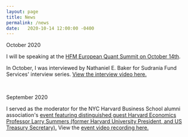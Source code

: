 ```yaml
---
layout: page
title: News
permalink: /news
date:   2020-10-14 12:00:00 -0400
---
```


October 2020

<p>
  I will be speaking at the <a href="https://www.hfmeuquantsummit.com/agenda" target="_">HFM European Quant Summit on October 14th</a>.
</p>

<p>
  In October, I was interviewed by Nathaniel E. Baker for Sudrania Fund Services' interview series.
  <a href="https://www.youtube.com/watch?v=1_vX9yQdyEg&feature=youtu.be" target="_">View the interview video here.</a>
</p>

<br />

September 2020

<p>I served as the moderator for the NYC Harvard Business School alumni association's <a href="https://www.hbscny.org/events/register-virtual-lawrence-h-summers-on-the-post-covid-19-economy-managing-the-new-normal/" target="_">
event featuring distinguished guest Harvard Economics Professor Larry Summers (former Harvard University President, and US Treasury Secretary).</a>
View the <a href="https://us02web.zoom.us/rec/play/HF-xo60GnO0A6R-AKVgkXmzvk5uJ2HG-ZwwDO8R5TlbbtuwJfRxFHBbeRkAVykHfMAkLA0xg3Q2TWOyH.0J-vV6GM_LVVMgBc?continueMode=true&_x_zm_rtaid=Xh6vbhK5Qj6UF6ufUnDgcA.1602594313474.b8ba380923757f6a9bb833d104e285a9&_x_zm_rhtaid=75" target="_">event video recording here.</a>
</p>


